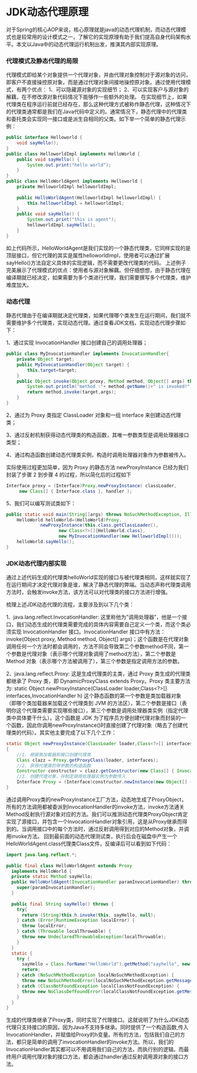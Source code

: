 # JDK动态代理原理
对于Spring的核心AOP来说，核心原理就是java的动态代理机制，而动态代理模式也是较常用的设计模式之一，了解它的实现原理有助于我们提高自身代码架构水平。本文以Java中的动态代理运行机制出发，推演其内部实现原理。

### 代理模式及静态代理的局限
代理模式即给某个对象提供一个代理对象，并由代理对象控制对于源对象的访问，即客户不直接操控原对象，而是通过代理对象间接地操控原对象。通过使用代理模式，有两个优点：
1、可以隐藏源对象的实现细节；
2、可以实现客户与源对象的解藕，在不修改源对象代码情况下能够作一些额外的处理。
在实现细节上，如果代理类在程序运行前就已经存在，那么这种代理方式被称作静态代理，这种情况下的代理类通常都是我们在Java代码中定义的。通常情况下，静态代理中的代理类和委托类会实现同一接口或是派生自相同的父类。如下举一个简单的静态代理示例：
``` java
public interface Helloworld {
    void sayHello();
}
public class HelloworldImpl implements HelloWorld {
    public void sayHello() {
        System.out.print("hello world");
    }
}
public class HelloWorldAgent implements Helloworld {
    private HelloworldImpl helloworldImpl;
 
    public HelloWorldAgent(HelloworldImpl helloworldImpl) {
        this.helloworldImpl = helloworldImpl;
    }
    public void sayHello() {
        System.out.print("this is agent");
        helloworldImpl.sayHello();
    }
}
```
如上代码所示，HelloWorldAgent是我们实现的一个静态代理类，它同样实现的是顶层接口，但它代理的其实是属性helloworldImpl，使用者可以通过扩展sayHello()方法自定义具体的实现逻辑，而不需要更改代理类的代码。
上述例子完美展示了代理模式的优点：使用者与源对象解藕。但仔细想想，由于静态代理在编译期就已经决定，如果需要为多个类进行代理，我们需要撰写多个代理类，维护难度加大。
### 动态代理
静态代理由于在编译期就决定代理类，如果代理哪个类发生在运行期间，我们就不需要维护多个代理类，实现动态代理。通过查看JDK文档，实现动态代理步骤如下：

1、通过实现 InvocationHandler 接口创建自己的调用处理器；
``` java
public class MyInvocationHandler implements InvocationHandler{
    private Object target;
    public MyInvocationHandler(Object target) {
        this.target=target;
    }
    public Object invoke(Object proxy, Method method, Object[] args) throws Throwable {
        System.out.println("method :"+ method.getName()+" is invoked!");
        return method.invoke(target,args);
    }
}
```
2、通过为 Proxy 类指定 ClassLoader 对象和一组 interface 来创建动态代理类；

3、通过反射机制获得动态代理类的构造函数，其唯一参数类型是调用处理器接口类型；

4、通过构造函数创建动态代理类实例，构造时调用处理器对象作为参数被传入。

实际使用过程更加简单，因为 Proxy 的静态方法 newProxyInstance 已经为我们封装了步骤 2 到步骤 4 的过程，所以简化后的过程如下
``` java
Interface proxy = (Interface)Proxy.newProxyInstance( classLoader, 
     new Class[] { Interface.class }, handler );
```
5、我们可以编写测试类如下：
``` java
public static void main(String[]args) throws NoSuchMethodException, IllegalAccessException, InvocationTargetException, InstantiationException {
    HelloWorld helloWorld=(HelloWorld)Proxy.
             newProxyInstance(this.class.getClassLoader(),
                    new Class<?>[]{HelloWorld.class},
                    new MyInvocationHandler(new HelloworldImpl()));
    helloWorld.sayHello();
}
```
### JDK动态代理内部实现
通过上述代码生成的代理类helloWorld实现的接口与被代理类相同，这样就实现了在运行期间才决定代理对象是谁，解决了静态代理的弊端。当动态声称代理类调用方法时，会触发invoke方法，该方法可以对代理类的接口方法进行增强。

梳理上述JDK动态代理的流程，主要涉及到以下几个类：

1、java.lang.reflect.InvocationHandler: 这里称他为”调用处理器”，他是一个接口，我们动态生成的代理类需要完成的具体内容需要自己定义一个类，而这个类必须实现 InvocationHandler 接口。InvocationHandler 接口中有方法：
invoke(Object proxy, Method method, Object[] args)；这个函数是在代理对象调用任何一个方法时都会调用的，方法不同会导致第二个参数method不同，第一个参数是代理对象（表示哪个代理对象调用了method方法），第二个参数是 Method 对象（表示哪个方法被调用了），第三个参数是指定调用方法的参数。

2、java.lang.reflect.Proxy: 这是生成代理类的主类，通过 Proxy 类生成的代理类都继承了 Proxy 类，即 DynamicProxyClass extends Proxy。Proxy 类主要方法为: static Object newProxyInstance(ClassLoader loader,Class<?>[] interfaces,InvocationHandler h)
这个静态函数的第一个参数是类加载器对象（即哪个类加载器来加载这个代理类到 JVM 的方法区），第二个参数是接口（表明你这个代理类需要实现哪些接口），第三个参数是调用处理器类实例（指定代理类中具体要干什么）。这个函数是 JDK 为了程序员方便创建代理对象而封装的一个函数，因此你调用newProxyInstance()时直接创建了代理对象（略去了创建代理类的代码）。其实他主要完成了以下几个工作：
``` java
static Object newProxyInstance(ClassLoader loader,Class<?>[] interfaces,InvocationHandler handler)
{
    //1. 根据类加载器和接口创建代理类
    Class clazz = Proxy.getProxyClass(loader, interfaces); 
    //2. 获得代理类的带参数的构造函数
    Constructor constructor = clazz.getConstructor(new Class[] { InvocationHandler.class });
    //3. 创建代理对象，并制定调用处理器实例为参数传入
    Interface Proxy = (Interface)constructor.newInstance(new Object[] {handler});
}
```
通过调用Proxy类的newProxyInstance工厂方法，动态地生成了ProxyObject，所有的方法调用都被委派到InvocationHandler的invoke方法，invoke方法通关Method反射执行源对象对应的方法。我们可以推测动态代理类ProxyObject肯定实现了源接口，并包含一个InvocationHandler对象引用，这是从Proxy继承而得到的。当调用接口中的每个方法时，通过反射调用得到对应的Method对象，并调用invoke方法。
回到最前面的动态代理测试类，执行后会在磁盘中产生一个HelloWorldAgent.class代理类Class文件，反编译后可以看到如下代码：
``` java
import java.lang.reflect.*;
 
public final class HelloWorldAgent extends Proxy
  implements HelloWorld {
  private static Method sayHello;
  public HelloWorldAgent(InvocationHandler paramInvocationHandler) throws {
    super(paramInvocationHandler);
  }
 
  public final String sayHello() throws {
    try{
      return (String)this.h.invoke(this, sayHello, null);
    } catch (Error|RuntimeException localError) {
      throw localError;
    } catch (Throwable localThrowable) {
      throw new UndeclaredThrowableException(localThrowable);
    }
  }
  static {
    try {
      sayHello = Class.forName("HelloWorld").getMethod("sayhello", new Class[0]);
      return;
    } catch (NoSuchMethodException localNoSuchMethodException) {
      throw new NoSuchMethodError(localNoSuchMethodException.getMessage());
    } catch (ClassNotFoundException localClassNotFoundException) {
      throw new NoClassDefFoundError(localClassNotFoundException.getMessage());
    }
  }
}
```
生成的代理类继承了Proxy类，同时实现了代理接口。这就说明了为什么JDK动态代理只支持接口的原因，因为Java不支持多继承。同时提供了一个构造函数,传入InvocationHandler，并赋值给Proxy的h变量。所有的方法，包括我们自己的方法，都只是简单的调用了invocationHandler的invoke方法。所以，我们的InvocationHandler其实都可以不用调用我们自己的方法，而执行别的逻辑。而最终用户调用代理对象的接口方法，都会通过handler通过反射调用源对象的接口方法。
